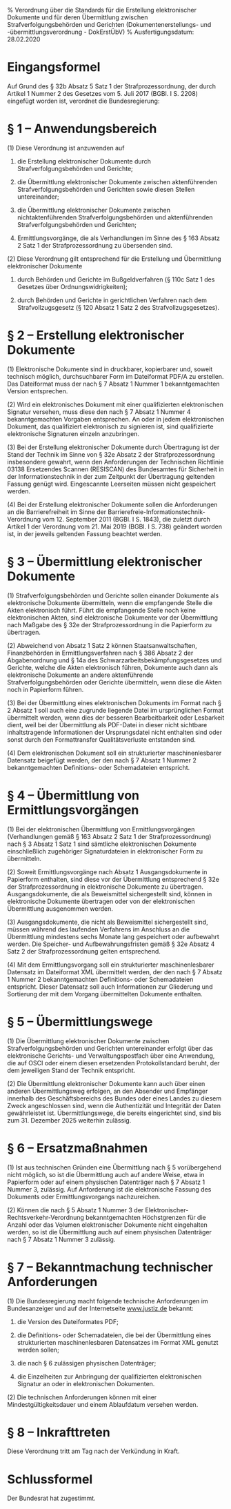 % Verordnung über die Standards für die Erstellung elektronischer Dokumente und für deren Übermittlung zwischen Strafverfolgungsbehörden und Gerichten  (Dokumentenerstellungs- und -übermittlungsverordnung - DokErstÜbV)
% Ausfertigungsdatum: 28.02.2020
 
# Eingangsformel

Auf Grund des § 32b Absatz 5 Satz 1 der Strafprozessordnung, der durch Artikel 1 Nummer 2 des Gesetzes vom 5. Juli 2017 (BGBl. I S. 2208) eingefügt worden ist, verordnet die Bundesregierung:

# § 1 – Anwendungsbereich

(1) Diese Verordnung ist anzuwenden auf

1. die Erstellung elektronischer Dokumente durch Strafverfolgungsbehörden und Gerichte;

2. die Übermittlung elektronischer Dokumente zwischen aktenführenden Strafverfolgungsbehörden und Gerichten sowie diesen Stellen untereinander;

3. die Übermittlung elektronischer Dokumente zwischen nichtaktenführenden Strafverfolgungsbehörden und aktenführenden Strafverfolgungsbehörden und Gerichten;

4. Ermittlungsvorgänge, die als Verhandlungen im Sinne des § 163 Absatz 2 Satz 1 der Strafprozessordnung zu übersenden sind.

(2) Diese Verordnung gilt entsprechend für die Erstellung und Übermittlung elektronischer Dokumente

1. durch Behörden und Gerichte im Bußgeldverfahren (§ 110c Satz 1 des Gesetzes über Ordnungswidrigkeiten);

2. durch Behörden und Gerichte in gerichtlichen Verfahren nach dem Strafvollzugsgesetz (§ 120 Absatz 1 Satz 2 des Strafvollzugsgesetzes).

# § 2 – Erstellung elektronischer Dokumente

(1) Elektronische Dokumente sind in druckbarer, kopierbarer und, soweit technisch möglich, durchsuchbarer Form im Dateiformat PDF/A zu erstellen. Das Dateiformat muss der nach § 7 Absatz 1 Nummer 1 bekanntgemachten Version entsprechen.

(2) Wird ein elektronisches Dokument mit einer qualifizierten elektronischen Signatur versehen, muss diese den nach § 7 Absatz 1 Nummer 4 bekanntgemachten Vorgaben entsprechen. An oder in jedem elektronischen Dokument, das qualifiziert elektronisch zu signieren ist, sind qualifizierte elektronische Signaturen einzeln anzubringen.

(3) Bei der Erstellung elektronischer Dokumente durch Übertragung ist der Stand der Technik im Sinne von § 32e Absatz 2 der Strafprozessordnung insbesondere gewahrt, wenn den Anforderungen der Technischen Richtlinie 03138 Ersetzendes Scannen (RESISCAN) des Bundesamtes für Sicherheit in der Informationstechnik in der zum Zeitpunkt der Übertragung geltenden Fassung genügt wird. Eingescannte Leerseiten müssen nicht gespeichert werden.

(4) Bei der Erstellung elektronischer Dokumente sollen die Anforderungen an die Barrierefreiheit im Sinne der Barrierefreie-Informationstechnik-Verordnung vom 12. September 2011 (BGBl. I S. 1843), die zuletzt durch Artikel 1 der Verordnung vom 21. Mai 2019 (BGBl. I S. 738) geändert worden ist, in der jeweils geltenden Fassung beachtet werden.

# § 3 – Übermittlung elektronischer Dokumente

(1) Strafverfolgungsbehörden und Gerichte sollen einander Dokumente als elektronische Dokumente übermitteln, wenn die empfangende Stelle die Akten elektronisch führt. Führt die empfangende Stelle noch keine elektronischen Akten, sind elektronische Dokumente vor der Übermittlung nach Maßgabe des § 32e der Strafprozessordnung in die Papierform zu übertragen.

(2) Abweichend von Absatz 1 Satz 2 können Staatsanwaltschaften, Finanzbehörden in Ermittlungsverfahren nach § 386 Absatz 2 der Abgabenordnung und § 14a des Schwarzarbeitsbekämpfungsgesetzes und Gerichte, welche die Akten elektronisch führen, Dokumente auch dann als elektronische Dokumente an andere aktenführende Strafverfolgungsbehörden oder Gerichte übermitteln, wenn diese die Akten noch in Papierform führen.

(3) Bei der Übermittlung eines elektronischen Dokuments im Format nach § 2 Absatz 1 soll auch eine zugrunde liegende Datei im ursprünglichen Format übermittelt werden, wenn dies der besseren Bearbeitbarkeit oder Lesbarkeit dient, weil bei der Übermittlung als PDF-Datei in dieser nicht sichtbare inhaltstragende Informationen der Ursprungsdatei nicht enthalten sind oder sonst durch den Formattransfer Qualitätsverluste entstanden sind.

(4) Dem elektronischen Dokument soll ein strukturierter maschinenlesbarer Datensatz beigefügt werden, der den nach § 7 Absatz 1 Nummer 2 bekanntgemachten Definitions- oder Schemadateien entspricht.

# § 4 – Übermittlung von Ermittlungsvorgängen

(1) Bei der elektronischen Übermittlung von Ermittlungsvorgängen (Verhandlungen gemäß § 163 Absatz 2 Satz 1 der Strafprozessordnung) nach § 3 Absatz 1 Satz 1 sind sämtliche elektronischen Dokumente einschließlich zugehöriger Signaturdateien in elektronischer Form zu übermitteln.

(2) Soweit Ermittlungsvorgänge nach Absatz 1 Ausgangsdokumente in Papierform enthalten, sind diese vor der Übermittlung entsprechend § 32e der Strafprozessordnung in elektronische Dokumente zu übertragen. Ausgangsdokumente, die als Beweismittel sichergestellt sind, können in elektronische Dokumente übertragen oder von der elektronischen Übermittlung ausgenommen werden.

(3) Ausgangsdokumente, die nicht als Beweismittel sichergestellt sind, müssen während des laufenden Verfahrens im Anschluss an die Übermittlung mindestens sechs Monate lang gespeichert oder aufbewahrt werden. Die Speicher- und Aufbewahrungsfristen gemäß § 32e Absatz 4 Satz 2 der Strafprozessordnung gelten entsprechend.

(4) Mit dem Ermittlungsvorgang soll ein strukturierter maschinenlesbarer Datensatz im Dateiformat XML übermittelt werden, der den nach § 7 Absatz 1 Nummer 2 bekanntgemachten Definitions- oder Schemadateien entspricht. Dieser Datensatz soll auch Informationen zur Gliederung und Sortierung der mit dem Vorgang übermittelten Dokumente enthalten.

# § 5 – Übermittlungswege

(1) Die Übermittlung elektronischer Dokumente zwischen Strafverfolgungsbehörden und Gerichten untereinander erfolgt über das elektronische Gerichts- und Verwaltungspostfach über eine Anwendung, die auf OSCI oder einem diesen ersetzenden Protokollstandard beruht, der dem jeweiligen Stand der Technik entspricht.

(2) Die Übermittlung elektronischer Dokumente kann auch über einen anderen Übermittlungsweg erfolgen, an den Absender und Empfänger innerhalb des Geschäftsbereichs des Bundes oder eines Landes zu diesem Zweck angeschlossen sind, wenn die Authentizität und Integrität der Daten gewährleistet ist. Übermittlungswege, die bereits eingerichtet sind, sind bis zum 31. Dezember 2025 weiterhin zulässig.

# § 6 – Ersatzmaßnahmen

(1) Ist aus technischen Gründen eine Übermittlung nach § 5 vorübergehend nicht möglich, so ist die Übermittlung auch auf andere Weise, etwa in Papierform oder auf einem physischen Datenträger nach § 7 Absatz 1 Nummer 3, zulässig. Auf Anforderung ist die elektronische Fassung des Dokuments oder Ermittlungsvorgangs nachzureichen.

(2) Können die nach § 5 Absatz 1 Nummer 3 der Elektronischer-Rechtsverkehr-Verordnung bekanntgemachten Höchstgrenzen für die Anzahl oder das Volumen elektronischer Dokumente nicht eingehalten werden, so ist die Übermittlung auch auf einem physischen Datenträger nach § 7 Absatz 1 Nummer 3 zulässig.

# § 7 – Bekanntmachung technischer Anforderungen

(1) Die Bundesregierung macht folgende technische Anforderungen im Bundesanzeiger und auf der Internetseite www.justiz.de bekannt:

1. die Version des Dateiformates PDF;

2. die Definitions- oder Schemadateien, die bei der Übermittlung eines strukturierten maschinenlesbaren Datensatzes im Format XML genutzt werden sollen;

3. die nach § 6 zulässigen physischen Datenträger;

4. die Einzelheiten zur Anbringung der qualifizierten elektronischen Signatur an oder in elektronischen Dokumenten.

(2) Die technischen Anforderungen können mit einer Mindestgültigkeitsdauer und einem Ablaufdatum versehen werden.

# § 8 – Inkrafttreten

Diese Verordnung tritt am Tag nach der Verkündung in Kraft.

# Schlussformel

Der Bundesrat hat zugestimmt.
